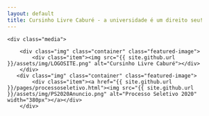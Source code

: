 ```yaml
---
layout: default
title: Cursinho Livre Caburé - a universidade é um direito seu!
---
```

<html lang="en">
<body>

<meta property="og:url"                content="http://www.cursinhocabure.org/" />
<meta property="og:type"               content="article" />
<meta property="og:title"              content="Cursinho Livre Caburé - Araraquara/SP" />
<meta property="og:description"        content="Cursinho pré-vestibular popular, totalmente gratuito, que ampara e prepara estudantes de famílias de baixa renda de Araraquara e região" />
<meta property="og:image"              content="http://www.cursinhocabure.org/assets/img/LOGOSITE.png" />

    <div class="media">

        <div class="img" class="container" class="featured-image">
            <div class="item"><img src="{{ site.github.url }}/assets/img/LOGOSITE.png" alt="Cursinho Livre Caburé"></div>
        </div>
	   <div class="img" class="container" class="featured-image">
            <div class="item"><a href="{{ site.github.url }}/pages/processoseletivo.html"><img src="{{ site.github.url }}/assets/img/PS2020Anuncio.png" alt="Processo Seletivo 2020" width="380px"></a></div>
        </div>
  </div>

</body>



</html>